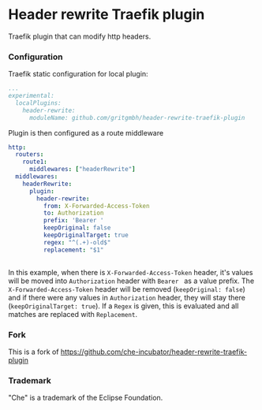 # Header rewrite Traefik plugin

Traefik plugin that can modify http headers.

### Configuration

Traefik static configuration for local plugin:
```.yaml
...
experimental:
  localPlugins:
    header-rewrite:
      moduleName: github.com/gritgmbh/header-rewrite-traefik-plugin
```

Plugin is then configured as a route middleware
```.yaml
http:
  routers:
    route1:
      middlewares: ["headerRewrite"]
  middlewares:
    headerRewrite:
      plugin:
        header-rewrite:
          from: X-Forwarded-Access-Token
          to: Authorization
          prefix: 'Bearer '
          keepOriginal: false
          keepOriginalTarget: true
          regex: "^(.+)-old$"
          replacement: "$1"
 
```

In this example, when there is `X-Forwarded-Access-Token` header, it's values will be moved
into `Authorization` header with `Bearer ` as a value prefix. The `X-Forwarded-Access-Token` header
will be removed (`keepOriginal: false`) and if there were any values in `Authorization` header, they
will stay there (`keepOriginalTarget: true`).
If a `Regex` is given, this is evaluated and all matches are replaced with `Replacement`.

### Fork

This is a fork of https://github.com/che-incubator/header-rewrite-traefik-plugin

### Trademark

"Che" is a trademark of the Eclipse Foundation.
